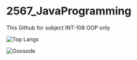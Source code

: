 # 2567_JavaProgramming
This Github for subject INT-108 OOP only


![Top Langs](https://github-readme-stats.vercel.app/api/top-langs/?username=Goosode&layout=compact&langs_count=10&hide=html,css)



<p><img align="center" src="https://github-readme-streak-stats.herokuapp.com/?user=Goosode&" alt="Goosode" /></p>
